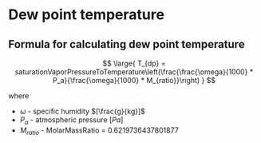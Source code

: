 # Dew point temperature

## Formula for calculating dew point temperature

$$
  \large{ T_{dp} = saturationVaporPressureToTemperature\left(\frac{\frac{\omega}{1000} * P_a}{\frac{\omega}{1000} * M_{ratio}}\right) }
$$

where

- $\omega$ - specific humidity $[\frac{g}{kg}]$
- $P_a$ - atmospheric pressure $[Pa]$
- $M_{ratio}$ - MolarMassRatio = 0.6219736437801877
